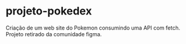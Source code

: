 # projeto-pokedex
 Criação de um web site do Pokemon consumindo uma API com fetch.
 Projeto retirado da comunidade figma.
